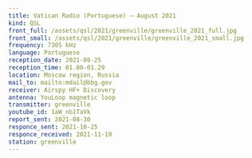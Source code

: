 ```yaml
---
title: Vatican Radio (Portuguese) — August 2021
kind: QSL
front_full: /assets/qsl/2021/greenville/greenville_2021_full.jpg
front_small: /assets/qsl/2021/greenville/greenville_2021_small.jpg
frequency: 7305 kHz
language: Portuguese
reception_date: 2021-08-25
reception_time: 01.00-01.29
location: Moscow region, Russia
mail_to: mailto:mdail@bbg.gov
receiver: Airspy HF+ Discovery
antenna: YouLoop magnetic loop
transmitter: greenville
youtube_id: 1aW_nb1TaVk
report_sent: 2021-08-30
responce_sent: 2021-10-25
responce_received: 2021-11-19
station: greenville
---
```

